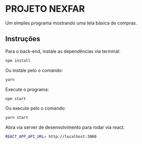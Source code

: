 # PROJETO NEXFAR
 
Um simples programa mostrando uma tela básica de compras.

## Instruções

Para o back-end, instale as dependências via terminal:
```bash
npm install
```

Ou instale pelo o comando:

```bash
yarn
```

Execute o programa:
```bash
npm start
```

Ou execute pelo o comando:

```bash
yarn start
```

Abra via server de desenvolvimento para rodar via react.
```bash
REACT_APP_API_URL= http://localhost:3000
```